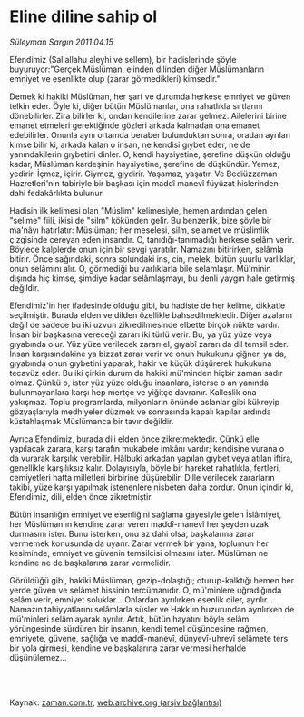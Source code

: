 # Eline diline sahip ol

*Süleyman Sargın 2011.04.15*

<td class="columnist-detail">
<p>Efendimiz (Sallallahu aleyhi ve sellem), bir hadislerinde şöyle buyuruyor:"Gerçek Müslüman, elinden dilinden diğer Müslümanların emniyet ve esenlikte olup (zarar görmedikleri) kimsedir."</p>
<p>
<div id="haberMetinDiv">
<p>Demek ki hakiki Müslüman, her şart ve durumda herkese emniyet ve güven telkin eder. Öyle ki, diğer bütün Müslümanlar, ona rahatlıkla sırtlarını dönebilirler. Zira bilirler ki, ondan kendilerine zarar gelmez. Ailelerini birine emanet etmeleri gerektiğinde gözleri arkada kalmadan ona emanet edebilirler. Onunla aynı ortamda beraber bulunduktan sonra, oradan ayrılan kimse bilir ki, arkada kalan o insan, ne kendisi gıybet eder, ne de yanındakilerin gıybetini dinler. O, kendi haysiyetine, şerefine düşkün olduğu kadar, Müslüman kardeşinin haysiyetine, şerefine de düşkündür. Yemez, yedirir. İçmez, içirir. Giymez, giydirir. Yaşamaz, yaşatır. Ve Bediüzzaman Hazretleri'nin tabiriyle bir başkası için maddî manevî füyûzat hislerinden dahi fedakârlıkta bulunur.
<p>Hadisin ilk kelimesi olan "Müslim" kelimesiyle, hemen ardından gelen "selime" fiili, ikisi de "silm" kökünden gelir. Bu benzerlik, bize şöyle bir ma'nâyı hatırlatır: Müslüman; her meselesi, silm, selamet ve müslimlik çizgisinde cereyan eden insandır. O, tanıdığı-tanımadığı herkese selâm verir. Böylece kalplerde onun için bir sevgi yaratılır. Namazını bitirirken, selâmla bitirir. Önce sağındaki, sonra solundaki ins, cin, melek, bütün şuurlu varlıklar, onun selâmını alır. O, görmediği bu varlıklarla bile selamlaşır. Mü'minin dışında hiç kimse, şimdiye kadar selâmlaşmayı, bu denli yaygın hale getirmiş değildir.
<p>Efendimiz'in her ifadesinde olduğu gibi, bu hadiste de her kelime, dikkatle seçilmiştir. Burada elden ve dilden özellikle bahsedilmektedir. Diğer azaların değil de sadece bu iki uzvun zikredilmesinde elbette birçok nükte vardır. İnsan bir başkasına vereceği zararı iki türlü verir. Bu, ya yüz yüze veya gıyabında olur. Yüz yüze verilecek zararı el, gıyabî zararı da dil temsil eder. İnsan karşısındakine ya bizzat zarar verir ve onun hukukunu çiğner, ya da, gıyabında onun gıybetini yaparak, hakir ve küçük düşürerek hukukuna tecavüz eder. Bu iki çirkin durum da hakiki mü'minden hiçbir zaman sadır olmaz. Çünkü o, ister yüz yüze olduğu insanlara, isterse o an yanında bulunmayanlara karşı hep mertçe ve yiğitçe davranır. Kalleşlik ona yakışmaz. Toplu programlarda, milyonların önünde aslanlar gibi kükreyip gözyaşlarıyla medhiyeler düzmek ve sonrasında kapalı kapılar ardında küstahlaşmak Müslümanca bir tavır değildir.
<p>Ayrıca Efendimiz, burada dili elden önce zikretmektedir. Çünkü elle yapılacak zarara, karşı tarafın mukabele imkânı vardır; kendisine vurana o da vurarak karşılık verebilir. Hâlbuki arkadan yapılan gıybet veya atılan iftira, genellikle karşılıksız kalır. Dolayısıyla, böyle bir hareket rahatlıkla, fertleri, cemiyetleri hatta milletleri birbirine düşürebilir. Dille verilecek zararların takibi, yüze karşı yapılmak istenenlere nisbeten daha zordur. Onun içindir ki, Efendimiz, dili, elden önce zikretmiştir.
<p>Bütün insanlığın emniyet ve esenliğini sağlama gayesiyle gelen İslâmiyet, her Müslüman'ın kendine zarar veren maddî-manevî her şeyden uzak durmasını ister. Bunu isterken, onu az dahi olsa, başkalarına zarar vermemek konusunda da uyarır. Zarar vermek bir yana, toplumun her kesiminde, emniyet ve güvenin temsilcisi olmasını ister. Müslüman ne kendine ne de başkalarına zarar vermelidir.
<p> Görüldüğü gibi, hakiki Müslüman, gezip-dolaştığı; oturup-kalktığı hemen her yerde güven ve selâmet hissinin tercümanıdır. O, mü'minlere uğradığında selâm verir, emniyet soluklar... Onlardan ayrılırken esenlik diler, ayrılır... Namazın tahiyyatlarını selâmlarla süsler ve Hakk'ın huzurundan ayrılırken de mü'minleri selâmlayarak ayrılır. Artık, bütün hayatını böyle selâm yörüngesinde sürdüren bir insanın, kendi temel düşüncesine rağmen, emniyete, güvene, sağlığa ve maddî-manevî, dünyevî-uhrevî selâmete ters bir yola girmesi, kendine ve başkalarına zarar vermesi herhalde düşünülemez...</p></p></p></p></p></p></div>
</p>


<p><br>
		 </br></p></td>

Kaynak: [zaman.com.tr](http://zaman.com.tr/yazar.do?yazino=1121310), [web.archive.org (arşiv bağlantısı)](http://web.archive.org/web/20110415230731/http://zaman.com.tr:80/yazar.do?yazino=1121310)
